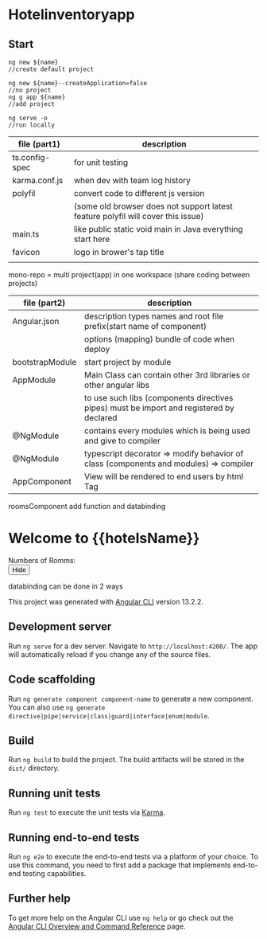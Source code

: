 # Hotelinventoryapp

## Start

```
ng new ${name}
//create default project

ng new ${name}--createApplication=false
//no project
ng g app ${name}
//add project

ng serve -o
//run locally
```

| file (part1)   | description                                                                      |
| -------------- | -------------------------------------------------------------------------------- |
| ts.config-spec | for unit testing                                                                 |
| karma.conf.js  | when dev with team log history                                                   |
| polyfil        | convert code to different js version                                             |
|                | (some old browser does not support latest feature polyfil will cover this issue) |
| main.ts        | like public static void main in Java everything start here                       |
| favicon        | logo in brower's tap title                                                       |
|                |                                                                                  |

mono-repo = multi project(app) in one workspace (share coding between projects)

| file (part2)    | description                                                                              |
| --------------- | ---------------------------------------------------------------------------------------- |
| Angular.json    | description types names and root file prefix(start name of component)                    |
|                 | options (mapping) bundle of code when deploy                                             |
| bootstrapModule | start project by module                                                                  |
| AppModule       | Main Class can contain other 3rd libraries or other angular libs                         |
|                 | to use such libs (components directives pipes) must be import and registered by declared |
| @NgModule       | contains every modules which is being used and give to compiler                          |
| @NgModule       | typescript decorator => modify behavior of class (components and modules) => compiler    |
| AppComponent    | View will be rendered to end users by html Tag                                           |

roomsComponent add function and databinding

<h1>Welcome to {{hotelsName}}</h1>
<div [hidden]="hideRooms">
    Numbers of Romms:
    <div [innerText]="numbersOfRooms"></div>
</div>
<button (click)="toggle()">Hide</button>
<!-- document.getElemntById('numbersOfRooms').innerText = numbersOfRooms -->

databinding can be done in 2 ways

This project was generated with [Angular CLI](https://github.com/angular/angular-cli) version 13.2.2.

## Development server

Run `ng serve` for a dev server. Navigate to `http://localhost:4200/`. The app will automatically reload if you change any of the source files.

## Code scaffolding

Run `ng generate component component-name` to generate a new component. You can also use `ng generate directive|pipe|service|class|guard|interface|enum|module`.

## Build

Run `ng build` to build the project. The build artifacts will be stored in the `dist/` directory.

## Running unit tests

Run `ng test` to execute the unit tests via [Karma](https://karma-runner.github.io).

## Running end-to-end tests

Run `ng e2e` to execute the end-to-end tests via a platform of your choice. To use this command, you need to first add a package that implements end-to-end testing capabilities.

## Further help

To get more help on the Angular CLI use `ng help` or go check out the [Angular CLI Overview and Command Reference](https://angular.io/cli) page.
